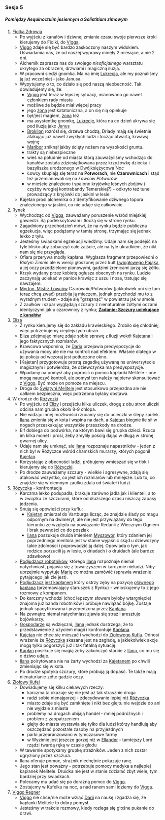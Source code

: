 ### Sesja 5
##### Pomiędzy Aequinoctuim jesiennym a Solistitium zimowym
1. [Fiolka Zdrowia](#l_fiolka_zdrowia)
    * Po wyjściu z kanałów i dziwnej zmianie czasu swoje pierwsze kroki kierujemy do Fiolki, do [Vigga](#p_viggo_regner).
    * [Viggo](#p_viggo_regner) zdaje się być bardzo zaskoczony naszym widokiem. Uświadamia nas, że od naszej wyprawy minęły 2 miesiące, a nie 2 dni.
    * Alchemik zaprasza nas do swojego *nieoficjalnego* warsztatu ukrytego za obrazem, drzwiami i magiczną iluzją.
    * W pracowni siedzi gnomka. Ma na imię [Lukrecja](#p_lukrecja_schattenwort), ale my poznaliśmy ją już wcześniej - jako Janusa.
    * Wypytujemy o to, co działo się pod naszą nieobecność. Tak dowiadujemy się, że:
        * [Viggo](#p_viggo_regner) jest teraz w lepszej sytuacji, mianowano go nawet członkiem rady miasta
        * możliwe że będzie miał więcej pracy
        * jego [żona](#p_pani_regner) jest katatoniczna, a on się nią opiekuje
        * był/jest magiem, [żona](#p_pani_regner) też
        * ma asystentkę gnomkę, [Lukrecję](#p_lukrecja_schattenwort), która na co dzień ukrywa się pod iluzją jako [Janus](#p_janus)
        * [Brokilon](#l_brokilon) rozrósł się, drzewa chodzą, Driady mają się świetnie atakując już nawet zwykłych ludzi i tocząc otwartą, krwawą wojnę
        * [Maribor](#l_maribor) zniknął jakby ścięty nożem na wysokości gruntu.
        * trakty są niebezpieczne
        * wieś na południe od miasta którą zauważyliśmy wchodząc do kanałów została zdziesiątkowana przez krzyżówkę dziecka i bazyliszka urodzonego w Dwójksiężycowa Noc
        * Łowcy skupiają się teraz na **Potworach**, nie **Czarownicach** i stąd też przemianowali się na *Łowców Potworów*
        * w mieście znaleziono i spalono kryjówkę leśnych zbójów ( czyżby wrogiej kontrabandy Temerskiej?) - odkryto też tunel prowadzący z kryjówki do jaskini w lesie
    * Kajetan prosi alchemika o zidentyfikowanie dziwnego topora znalezionego w jaskini, co nie udaje się całkowicie.
2. Rynek
    * Wychodząc od [Vigga](#p_viggo_regner), zauważamy poruszenie wśród miejskiej gawiedzi. Są podekscytowani i tłoczą się w stronę rynku.
    * Zagadniony przechodzień mówi, że na rynku będzie publiczna egzekucja, więc podążamy w tamtą stronę, trzymając się jednak lekko z tyłu.
    * Jesteśmy świadkami egzekucji wiedźmy. Udaje nam się podejść na tyle blisko aby zobaczyć całe zajście, ale na tyle ukradkiem, że nikt nam się nie przygląda.
    * Ofiara przerywa modły kapłana. Wygłasza fragment przepowiedni o _Białym Zimnie_ ale w wersji głoszonej przez kult [Lwiogłowego Pająka](#r_lwioglowy_pajak), a jej oczy przedzielone pionowymi, gadzimi źrenicami jarzą się żółto.
    * Krzyk wydany przez kobietę ogłusza obecnych na rynku. Ludzie zaczynają uciekać w panice krawiąc z uszu i nosa, tratując się nawzajem.
    * [Myrton, Mistrz Łowców](#p_lord_myrton) Czarownic/Potworów (jakkolwiek oni się tam teraz chcą zwać) przebija ją mieczem, jednak przychodzi mu to z wyraźnym trudem - zdaje się "grzęznąć" w powietrzu jak w smole.
    * Z zaułków i szpar wyglądają szczury z nienaturalnie żółtymi oczami identyczymi jak u czarownicy z rynku; **[Zadanie: Szczury uciekające z kanałów](#z_q6)**
3. [Eliza](#p_eliza)
    * Z rynku kierujemy się do zakładu krawieckiego. Zrobiło się chłodniej, więc potrzebujemy cieplejszych ubrań.
    * [Eliza](#p_eliza) zdejmując miarę zdaje sobie sprawę z iluzji wokół [Kajetana](#g_kajetan) i jego faktycznych rozmiarów.
    * Krawcowa wspomina, że [Daria](#p_daria) przejawia predyspozycje do używania mocy ale nie ma kontroli nad efektem. Właśnie dlatego w jej pokoju od wczoraj jest potłuczone okno.
    * [Kajetan] przygotowuje prostą zagadkę używaną na uniwersytecie magicznym i potwierdza, że dziewczynka ma predyspozycje.
    * Wpadamy na pomysł aby poprosić o pomoc kapłanki Melitele - one mogą nauczyć kontroli, ale pomysł ten należy najpierw skonsultować z [Viggo](#p_viggo_regner). Być może on pomoże na miejscu.    
    * Droga do [Świątyni Melitele](#l_smelitele) jest stosunkowo przejezdna ale nie całkiem bezpieczna, więc potrzebna byłaby obstawa.
4. W drodze do [Różyczki](#l_rozyczka)
    * Po wyjściu od [Elizy](#p_eliza) i przejściu kilku uliczek, drogę z obu stron uliczki odcina nam grupka około 8-9 chłopa. 
    * Nie widząc innej możliwości rzucamy się do ucieczki w ślepy zaułek. [Ilana](#g_ilana) zmienia się w kota i wspina na dach, a [Kajetan](#g_kajetan) biegnie ile sił w nogach przeskakując wszystkie przeszkody na drodze.
    * Elf dobiega do podwórka, na którym bawi się grupka dzieci. Rzuca im kilka monet i prosi, żeby zmyliły pościg dając w długą w stronę gwarnej ulicy.
    * Udaje nam się umknąć, ale [Ilana](#g_ilana) rozpoznaje napastników - jeden z nich był w Różyczce wśród chamskich murarzy, których pogonił [Kajetan](#g_kajetan).
    * Korzystając z obecności ludzi, próbujemy wmieszać się w tłok i kierujemy się do [Różyczki](#l_rozyczka).
    * Po drodze zauważamy szczury - wielkie i agresywne, zdają się atakować wszystko, co jest ich rozmiarów lub mniejsze. Lub to, co znajdzie się w ciemnym zaułku zdala od świateł i ludzi.
6. [Różyczka](#l_rozyczka) - konfrontacja
    * Karczma lekko podupadła, brakuje zarówno jadła jak i klienteli, a to w związku ze szczurami, które od dłuższego czasu niszczą zapasy jedzenia.
    * Snują się opowieści przy kuflu:
        * [Kajetan](#g_kajetan) zmierzał do Vartburga licząc, że znajdzie ślady po magu odpornym na dwimeryt, ale nie jest przywiązany do tego kierunku ze względu na powiązanie Redanii z Wiecznym Ogniem i brak pewności co do poszlak
        * [Ilana](#g_ilana) poszukuje druida imieniem [Myszowór](#p_myszowor), który zdaniem jej poprzedniego mentora jest w stanie wyjaśnić skąd u dziewczyny takie zdolności i poprowadzić ją dalej. Opowiada o tym, jak rodzice porzucili ją w lesie, o driadach i o druidach (ale bardzo zdawkowo)
    * [Podjudzacz robotników](#p_mlody_kaplan), którego [Ilana](#g_ilana) rozpoznaje niemal natychmiast, pojawia się z towarzyszem w karczmie nieludzi. Niby-uprzejmie wypytuje [Marię](#p_maria) co można zamówić (sprawia wrażenie pytającego jak źle jest).
    * [Podjudzacz jest kapłanem](#p_mlody_kaplan) który ostrzy zęby na pozycję [głównego kapłana](p_kaplan_matias) (przemawiający staruszek z Rynku) - wnioskujemy to z jego rozmowy z kompanem.
    * Do karczmy wchodzi (choć lepszym słowem byłoby wtargnięcie) znajoma już banda robotników i próbuje nawiązać bójkę. Zostaje jednak spacyfikowana i przepędzona przez [Kapłana](#p_mlody_kaplan). 
    * Na zewnątrz niemal natychmiast zjawia się straż i aresztuje bojówkarzy.
    * [Gospodarze](#p_maria) są wdzięczni, [Ilana](#g_ilana) jednak dostrzega, że to przedstawienie z użyciem magii i konfrontuje [Kapłana](#p_mlody_kaplan).
    * [Kajetan](#g_kajetan) nie chce się mieszać i wychodzi do [Ziołowego Kufla](#l_ziolowy_kufelek). Odnosi wrażenie że [Różyczka](#l_rozyczka) skazana jest na zagładę, a jakiekolwiek akcje mogą tylko pogorszyć już i tak fatalną sytuację.
    * [Kapłan](#p_mlody_kaplan) posiłkuje się magią żeby zakończyć starcie z [Ilaną](#g_ilana), co mu się o dziwo udaje.
    * [Ilana](#g_ilana) poirytowana nie na żarty wychodzi za [Kajetanem](#g_kajetan) po chwili zmieniając się w kota.
    * Po drodze spotyka szczury, które próbują ją dopaść. Te także mają nienaturlanie zółte gadzie oczy.
7. [Ziołowy Kufel](#l_ziolowy_kufelek)
    * Dowiadujemy się kilku ciekawych rzeczy:
        * karczma ta okazuje się nie jest aż tak strasznie droga
        * radzi sobie nienajgorzej - zdecydowanie lepiej niż [Różyczka](#l_rozyczka).
        * miasto zdaje się być zamknięte i nikt bez glejtu nie wejdzie do ani nie wyjdzie z miasta
        * problemy na drogach ubijają handel - mniej podróżnych i problem z zaopatrzeniem
        * glejty do miasta wystawia się tylko dla ludzi którzy handlują aby oszczędzać pozostałe zasoby na przyjezdnych
        * parki przearanżowano w tymczasowe farmy
        * w Wyzimie jest jeszcze gorzej niż w [Ellander](#l_m_ellander) - tamtejszy Lord rządzi twardą ręką w czasie głodu
    * W tawernie spotykamy grupkę strażników. Jeden z nich został ugryziony przez szczura.
    * Ilana oferuje pomoc, strażnik niechętnie pokazuje ranę. 
    * Jego stan jest poważny - potrzebuje pomocy medyka a najlepiej kapłanek Melitele. Druidka nie jest w stanie zdziałać zbyt wiele, tym bardziej przy świadkach.
    * Polecamy mu udać się po doraźną pomoc do [Viggo](#p_viggo_regner).
    * Zostajemy w Kufelku na noc, a nad ranem sami idziemy do [Vigga](#p_viggo_regner).
8. [Viggo Regner](#p_viggo_regner)
    * [Viggo](#p_viggo_regner) nie chce/nie może wziąć [Darii](#p_daria) na naukę i zgadza się, że kapłanki Melitele to dobry pomysł.
    * Jesteśmy w trakcie rozmowy, kiedy rozlega się głośne pukanie do drzwi.